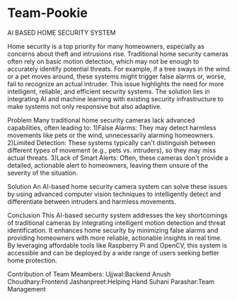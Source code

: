 # Team-Pookie
AI BASED HOME SECURITY SYSTEM


Home security is a top priority for many homeowners, especially as concerns about theft and intrusions rise. Traditional home security cameras often rely on basic motion detection, which may not be enough to accurately identify potential threats. For example, if a tree sways in the wind or a pet moves around, these systems might trigger false alarms or, worse, fail to recognize an actual intruder.
This issue highlights the need for more intelligent, reliable, and efficient security systems. The solution lies in integrating AI and machine learning with existing security infrastructure to make systems not only responsive but also adaptive.

Problem
Many traditional home security cameras lack advanced capabilities, often leading to:
1)False Alarms: They may detect harmless movements like pets or the wind, unnecessarily alarming homeowners.
2)Limited Detection: These systems typically can't distinguish between different types of movement (e.g., pets vs. intruders), so they may miss actual threats. 
3)Lack of Smart Alerts: Often, these cameras don't provide a detailed, actionable alert to homeowners, leaving them unsure of the severity of the situation.

Solution
An AI-based home security camera system can solve these issues by using advanced computer vision techniques to intelligently detect and differentiate between intruders and harmless movements.

Conclusion
This AI-based security system addresses the key shortcomings of traditional cameras by integrating intelligent motion detection and threat identification. It enhances home security by minimizing false alarms and providing homeowners with more reliable, actionable insights in real time. By leveraging affordable tools like Raspberry Pi and OpenCV, this system is accessible and can be deployed by a wide range of users seeking better home protection.

Contribution of Team Meambers:
Ujjwal:Backend
Anush Choudhary:Frontend
Jashanpreet:Helping Hand
Suhani Parashar:Team Management
